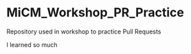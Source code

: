 # MiCM_Workshop_PR_Practice
Repository used in workshop to practice Pull Requests

I learned so much
